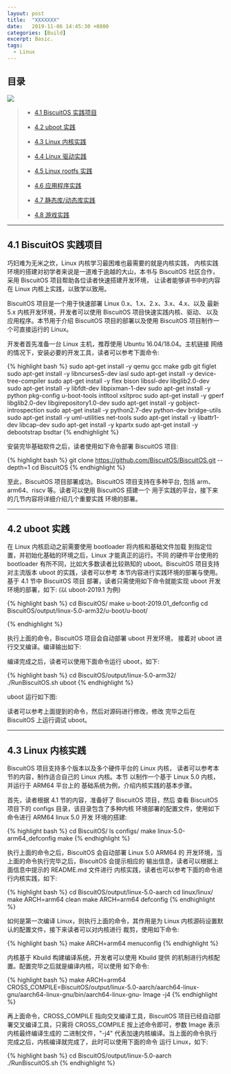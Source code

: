 ```yaml
---
layout: post
title:  "XXXXXXX"
date:   2019-11-06 14:45:30 +0800
categories: [Build]
excerpt: Basic.
tags:
  - Linux
---
```


## 目录

![](https://raw.githubusercontent.com/EmulateSpace/GIFBaseX/master/RPI/RPI000.GIF)

> - [4.1 BiscuitOS 实践项目](A0)
>
> - [4.2 uboot 实践](#B0)
>
> - [4.3 Linux 内核实践](#C0)
>
> - [4.4 Linux 驱动实践](#D0)
>
> - [4.5 Linux rootfs 实践](#E0)
>
> - [4.6 应用程序实践](#F0)
>
> - [4.7 静态库/动态库实践](#G0)
>
> - [4.8 游戏实践](#H0)

-----------------------------------

## <span id="A0">4.1 BiscuitOS 实践项目</span>

巧妇难为无米之炊，Linux 内核学习最困难也最需要的就是内核实践，
内核实践环境的搭建对初学者来说是一道难于逾越的大山，本书与 BiscuitOS
社区合作，采用 BiscuitOS 项目帮助各位读者快速搭建开发环境，
让读者能够讲书中的内容在 Linux 内核上实践，以致学以致用。

BiscuitOS 项目是一个用于快速部署 Linux 0.x、1.x、2.x、3.x、4.x、以及
最新 5.x 内核开发环境，开发者可以使用 BiscuitOS 项目快速实践内核、驱动、
以及应用程序。本节用于介绍 BiscuitOS 项目的部署以及使用 BiscuitOS
项目制作一个可直接运行的 Linux。

开发者首先准备一台 Linux 主机，推荐使用 Ubuntu 16.04/18.04。主机链接
网络的情况下，安装必要的开发工具，读者可以参考下面命令:

{% highlight bash %}
sudo apt-get install -y qemu gcc make gdb git figlet
sudo apt-get install -y libncurses5-dev iasl
sudo apt-get install -y device-tree-compiler
sudo apt-get install -y flex bison libssl-dev libglib2.0-dev
sudo apt-get install -y libfdt-dev libpixman-1-dev
sudo apt-get install -y python pkg-config u-boot-tools intltool xsltproc
sudo apt-get install -y gperf libglib2.0-dev libgirepository1.0-dev
sudo apt-get install -y gobject-introspection
sudo apt-get install -y python2.7-dev python-dev bridge-utils
sudo apt-get install -y uml-utilities net-tools
sudo apt-get install -y libattr1-dev libcap-dev
sudo apt-get install -y kpartx
sudo apt-get install -y debootstrap bsdtar
{% endhighlight %}

安装完毕基础软件之后，读者使用如下命令部署 BiscuitOS 项目:

{% highlight bash %}
git clone https://github.com/BiscuitOS/BiscuitOS.git --depth=1
cd BiscuitOS
{% endhighlight %}

至此，BiscuitOS 项目部署成功。BiscuitOS 项目支持在多种平台,
包括 arm、arm64、riscv 等。读者可以使用 BiscuitOS 搭建一个
用于实践的平台，接下来的几节内容将详细介绍几个重要实践
环境的部署。

-----------------------------------

## <span id="B0">4.2 uboot 实践</span>

在 Linux 内核启动之前需要使用 bootloader 将内核和基础文件加载
到指定位置，并初始化基础的环境之后，Linux 才能真正的运行。不同
的硬件平台使用的 bootloader 有所不同，比如大多数读者比较熟知的
uboot。BiscuitOS 项目支持对主流版本 uboot 的实践，读者可以参考
本节内容进行实践环境的部署与使用。基于 4.1 节中 BiscuitOS 项目
部署，读者只需使用如下命令就能实现 uboot 开发环境的部署，如下:
(以 uboot-2019.1 为例)

{% highlight bash %}
cd BiscuitOS/
make u-boot-2019.01_defconfig
cd BiscuitOS/output/linux-5.0-arm32/u-boot/u-boot/

{% endhighlight %}

执行上面的命令，BiscuitOS 项目会自动部署 uboot 开发环境，
接着对 uboot 进行交叉编译。编译输出如下:


编译完成之后，读者可以使用下面命令运行 uboot，如下:

{% highlight bash %}
cd BiscuitOS/output/linux-5.0-arm32/
./RunBiscuitOS.sh uboot
{% endhighlight %}

uboot 运行如下图:


读者可以参考上面提到的命令，然后对源码进行修改，修改
完毕之后在 BiscuitOS 上运行调试 uboot。

-----------------------------------

## <span id="C0">4.3 Linux 内核实践</span>

BiscuitOS 项目支持多个版本以及多个硬件平台的 Linux 内核，
读者可以参考本节的内容，制作适合自己的 Linux 内核。本节
以制作一个基于 Linux 5.0 内核，并运行于 ARM64 平台上的
基础系统为例，介绍内核实践的基本步骤。

首先，读者根据 4.1 节的内容，准备好了 BiscuitOS 项目，然后
查看 BiscuitOS 项目下的 configs 目录，该目录包含了多种内核
环境部署的配置文件，使用如下命令进行 ARM64 linux 5.0 开发
环境的搭建:

{% highlight bash %}
cd BiscuitOS/
ls configs/
make linux-5.0-arm64_defconfig
make
{% endhighlight %}

执行上面的命令之后，BiscuitOS 会自动部署 Linux 5.0 ARM64 的
开发环境，当上面的命令执行完毕之后，BiscuitOS 会提示相应的
输出信息，读者可以根据上面信息中提示的 README.md 文件进行
内核实践，读者也可以参考下面的命令进行内核实践，如下:

{% highlight bash %}
cd BiscuitOS/output/linux-5.0-aarch
cd linux/linux/
make ARCH=arm64 clean
make ARCH=arm64 defconfig
{% endhighlight %}

如何是第一次编译 Linux，则执行上面的命令，其作用是为 Linux
内核源码设置默认的配置文件，接下来读者可以对内核进行
裁剪，使用如下命令:

{% highlight bash %}
make ARCH=arm64 menuconfig
{% endhighlight %}

内核基于 Kbuild 构建编译系统，开发者可以使用 Kbuild 提供
的机制进行内核配置。配置完毕之后就是编译内核，可以使用
如下命令:

{% highlight bash %}
make ARCH=arm64 CROSS_COMPILE=BiscuitOS/output/linux-5.0-aarch/aarch64-linux-gnu/aarch64-linux-gnu/bin/aarch64-linux-gnu- Image -j4
{% endhighlight %}

再上面命令，CROSS_COMPILE 指向交叉编译工具，BiscuitOS
项目已经自动部署交叉编译工具，只需将 CROSS_COMPILE 
按上述命令即可，参数 Image 表示内核最终编译生成的
二进制文件，"-j4" 代表加速内核编译。当上面的命令执行
完成之后，内核编译就完成了，此时可以使用下面的命令
运行 Linux，如下:

{% highlight bash %}
cd BiscuitOS/output/linux-5.0-aarch
./RunBiscuitOS.sh
{% endhighlight %}






